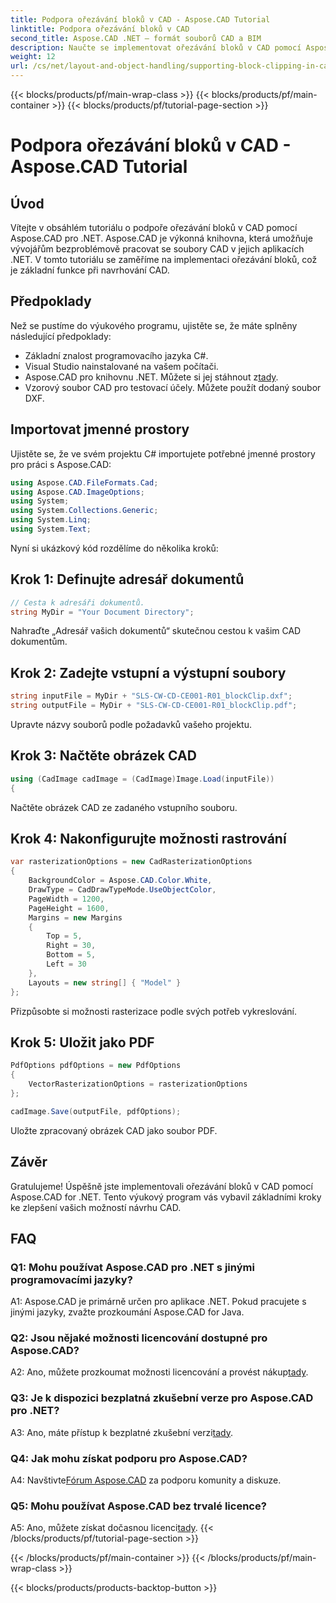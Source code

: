```yaml
---
title: Podpora ořezávání bloků v CAD - Aspose.CAD Tutorial
linktitle: Podpora ořezávání bloků v CAD
second_title: Aspose.CAD .NET – formát souborů CAD a BIM
description: Naučte se implementovat ořezávání bloků v CAD pomocí Aspose.CAD for .NET. Vylepšete své možnosti návrhu pomocí tohoto podrobného návodu.
weight: 12
url: /cs/net/layout-and-object-handling/supporting-block-clipping-in-cad/
---
```


{{< blocks/products/pf/main-wrap-class >}}
{{< blocks/products/pf/main-container >}}
{{< blocks/products/pf/tutorial-page-section >}}

# Podpora ořezávání bloků v CAD - Aspose.CAD Tutorial

## Úvod

Vítejte v obsáhlém tutoriálu o podpoře ořezávání bloků v CAD pomocí Aspose.CAD pro .NET. Aspose.CAD je výkonná knihovna, která umožňuje vývojářům bezproblémově pracovat se soubory CAD v jejich aplikacích .NET. V tomto tutoriálu se zaměříme na implementaci ořezávání bloků, což je základní funkce při navrhování CAD.

## Předpoklady

Než se pustíme do výukového programu, ujistěte se, že máte splněny následující předpoklady:

- Základní znalost programovacího jazyka C#.
- Visual Studio nainstalované na vašem počítači.
-  Aspose.CAD pro knihovnu .NET. Můžete si jej stáhnout z[tady](https://releases.aspose.com/cad/net/).
- Vzorový soubor CAD pro testovací účely. Můžete použít dodaný soubor DXF.

## Importovat jmenné prostory

Ujistěte se, že ve svém projektu C# importujete potřebné jmenné prostory pro práci s Aspose.CAD:

```csharp
using Aspose.CAD.FileFormats.Cad;
using Aspose.CAD.ImageOptions;
using System;
using System.Collections.Generic;
using System.Linq;
using System.Text;
```

Nyní si ukázkový kód rozdělíme do několika kroků:

## Krok 1: Definujte adresář dokumentů

```csharp
// Cesta k adresáři dokumentů.
string MyDir = "Your Document Directory";
```

Nahraďte „Adresář vašich dokumentů“ skutečnou cestou k vašim CAD dokumentům.

## Krok 2: Zadejte vstupní a výstupní soubory

```csharp
string inputFile = MyDir + "SLS-CW-CD-CE001-R01_blockClip.dxf";
string outputFile = MyDir + "SLS-CW-CD-CE001-R01_blockClip.pdf";
```

Upravte názvy souborů podle požadavků vašeho projektu.

## Krok 3: Načtěte obrázek CAD

```csharp
using (CadImage cadImage = (CadImage)Image.Load(inputFile))
{
```

Načtěte obrázek CAD ze zadaného vstupního souboru.

## Krok 4: Nakonfigurujte možnosti rastrování

```csharp
var rasterizationOptions = new CadRasterizationOptions
{
    BackgroundColor = Aspose.CAD.Color.White,
    DrawType = CadDrawTypeMode.UseObjectColor,
    PageWidth = 1200,
    PageHeight = 1600,
    Margins = new Margins
    {
        Top = 5,
        Right = 30,
        Bottom = 5,
        Left = 30
    },
    Layouts = new string[] { "Model" }
};
```

Přizpůsobte si možnosti rasterizace podle svých potřeb vykreslování.

## Krok 5: Uložit jako PDF

```csharp
PdfOptions pdfOptions = new PdfOptions
{
    VectorRasterizationOptions = rasterizationOptions
};

cadImage.Save(outputFile, pdfOptions);
```

Uložte zpracovaný obrázek CAD jako soubor PDF.

## Závěr

Gratulujeme! Úspěšně jste implementovali ořezávání bloků v CAD pomocí Aspose.CAD for .NET. Tento výukový program vás vybavil základními kroky ke zlepšení vašich možností návrhu CAD.

## FAQ

### Q1: Mohu používat Aspose.CAD pro .NET s jinými programovacími jazyky?

A1: Aspose.CAD je primárně určen pro aplikace .NET. Pokud pracujete s jinými jazyky, zvažte prozkoumání Aspose.CAD for Java.

### Q2: Jsou nějaké možnosti licencování dostupné pro Aspose.CAD?

 A2: Ano, můžete prozkoumat možnosti licencování a provést nákup[tady](https://purchase.aspose.com/buy).

### Q3: Je k dispozici bezplatná zkušební verze pro Aspose.CAD pro .NET?

 A3: Ano, máte přístup k bezplatné zkušební verzi[tady](https://releases.aspose.com/).

### Q4: Jak mohu získat podporu pro Aspose.CAD?

 A4: Navštivte[Fórum Aspose.CAD](https://forum.aspose.com/c/cad/19) za podporu komunity a diskuze.

### Q5: Mohu používat Aspose.CAD bez trvalé licence?

 A5: Ano, můžete získat dočasnou licenci[tady](https://purchase.aspose.com/temporary-license/).
{{< /blocks/products/pf/tutorial-page-section >}}

{{< /blocks/products/pf/main-container >}}
{{< /blocks/products/pf/main-wrap-class >}}

{{< blocks/products/products-backtop-button >}}
